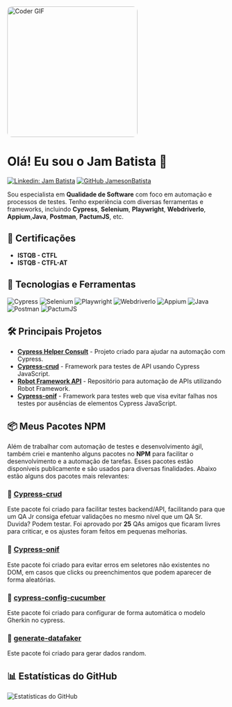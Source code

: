  <img src="https://media.giphy.com/media/SWoSkN6DxTszqIKEqv/giphy.gif" alt="Coder GIF" width="300" style="border-radius: 10px;">


# Olá! Eu sou o Jam Batista 👋

[![Linkedin: Jam Batista](https://img.shields.io/badge/-Jam%20Batista-blue?style=flat-square&logo=Linkedin&logoColor=white&link=https://www.linkedin.com/in/jam-batista-98101015b/)](https://www.linkedin.com/in/jam-batista-98101015b/)
[![GitHub JamesonBatista](https://img.shields.io/github/followers/JamesonBatista?label=follow&style=social)](https://github.com/JamesonBatista)


Sou especialista em **Qualidade de Software** com foco em automação e processos de testes. Tenho experiência com diversas ferramentas e frameworks, incluindo **Cypress**, **Selenium**, **Playwright**, **WebdriverIo**, **Appium**,**Java**, **Postman**, **PactumJS**, etc.



## 🎯 Certificações
- **ISTQB - CTFL**
- **ISTQB - CTFL-AT**

## 🚀 Tecnologias e Ferramentas
![Cypress](https://img.shields.io/badge/Cypress-17202C?style=for-the-badge&logo=cypress&logoColor=white)
![Selenium](https://img.shields.io/badge/Selenium-43B02A?style=for-the-badge&logo=selenium&logoColor=white)
![Playwright](https://img.shields.io/badge/Playwright-2EAD33?style=for-the-badge&logo=playwright&logoColor=white)
![WebdriverIo](https://img.shields.io/badge/WebdriverIO-EA5906?style=for-the-badge&logo=webdriverio&logoColor=white)
![Appium](https://img.shields.io/badge/Appium-41B4E6?style=for-the-badge&logo=appium&logoColor=white)
![Java](https://img.shields.io/badge/Java-ED8B00?style=for-the-badge&logo=java&logoColor=white)
![Postman](https://img.shields.io/badge/Postman-FF6C37?style=for-the-badge&logo=postman&logoColor=white)
![PactumJS](https://img.shields.io/badge/PactumJS-FFCA28?style=for-the-badge&logo=node.js&logoColor=black)


## 🛠️ Principais Projetos
- **[Cypress Helper Consult](https://github.com/JamesonBatista/cypress-helper-consult)** - Projeto criado para ajudar na automação com Cypress.
- **[Cypress-crud](https://github.com/JamesonBatista/cypress-crud)** - Framework para testes de API usando Cypress JavaScript.
- **[Robot Framework API](https://github.com/JamesonBatista/robot-framework-api)** - Repositório para automação de APIs utilizando Robot Framework.
- **[Cypress-onif](https://github.com/JamesonBatista/cypress-onIf)** - Framework para testes web que visa evitar falhas nos testes por ausências de elementos Cypress JavaScript.

## 📦 Meus Pacotes NPM

Além de trabalhar com automação de testes e desenvolvimento ágil, também criei e mantenho alguns pacotes no **NPM** para facilitar o desenvolvimento e a automação de tarefas.
Esses pacotes estão disponíveis publicamente e são usados para diversas finalidades. Abaixo estão alguns dos pacotes mais relevantes:

### 🔧 **[Cypress-crud](https://www.npmjs.com/package/cypress-crud)**

Este pacote foi criado para facilitar testes backend/API, facilitando para que um QA Jr consiga efetuar validações no mesmo nível que um QA Sr. Duvida? Podem testar.
Foi aprovado por **25** QAs amigos que ficaram livres para criticar, e os ajustes foram feitos em pequenas melhorias.

### 🔧 **[Cypress-onif](https://www.npmjs.com/package/cypress-onif)**

Este pacote foi criado para evitar erros em seletores não existentes no DOM, em casos que clicks ou preenchimentos que podem aparecer de forma aleatórias.

### 🔧 **[cypress-config-cucumber](https://www.npmjs.com/package/cypress-config-cucumber)**

Este pacote foi criado para configurar de forma automática o modelo Gherkin no cypress.

### 🔧 **[generate-datafaker](https://www.npmjs.com/package/generate-datafaker)**

Este pacote foi criado para gerar dados random.


## 📊 Estatísticas do GitHub
![Estatísticas do GitHub](https://github-readme-stats.vercel.app/api?username=JamesonBatista&show_icons=true&theme=dark)




